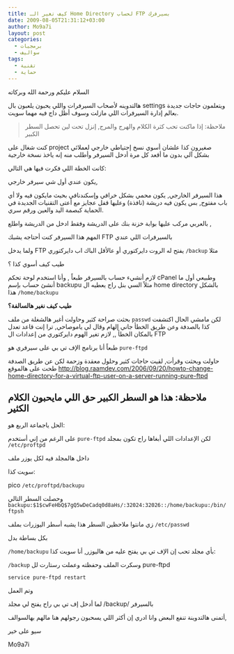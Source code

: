```yaml
---
title: كيف تغير الـ Home Directory لحساب FTP بسيرفرك
date: 2009-08-05T21:31:12+03:00
author: Mo9a7i
layout: post
categories:
  - برمجيات
  - سواليف
tags:
  - تقنية
  - حماية
---
```


السلام عليكم ورحمة الله وبركاته

هالتدوينه لأصحاب السيرفرات واللي يحبون يلعبون بال settings ويتعلمون حاجات جديدة بعالم إدارة السيرفرات اللي مازلت وسوف أظل داج فيه مهما سويت.

> ملاحظة: إذا ماكنت تحب كثرة الكلام والهرج والمرج, إنزل تحت لين تحصل السطر الكبير

كنت شغال على project صغيرون كذا علشان أسوي نسخ إحتياطي خارجي لعملائي بشكل آلي بدون ما أقعد كل مرة أدخل السيرفر وأطلب منه إنه ياخذ نسخة خارجية

كانت الخطة اللي فكرت فيها هي التالي:

يكون عندي أول شي سيرفر خارجي,

هذا السيرفر الخارجي, يكون محمي بشكل خرافي وإسكندنافي بحيث مايكون فيه ولا أي باب مفتوح, بس يكون فيه دريشة (نافذة) وعليها قفل عجايز مع أعتى التقنيات الجديدة في الحماية كبصمة اليد والعين ورقم سري.

بالعربي مركب عليها بوابة خزنة بنك على الدريشة وفقط ادخل من الدريشة واطلع ,

المهم هذا السيرفر كنت أحتاجه يشبك FTP بالسيرفرات اللي عندي

ولما يدخل FTP يفتح له الروت دايركتوري أو عالأقل الباك اب دايركتوري `/backup` مثلا

طيب كيف أسوي كذا ؟

لازم أنشيء حساب بالسيرفر طبعاً , وأنا استخدم لوحة تحكم cPanel وطبيعي أول ما أنشئ حساب بإسم backupu مثلاً السي بنل راح يعطيه ال home directory بالشكل هذا `/home/backupu`

**طيب كيف نغير هالسالفة؟**

بحثت صراحة كثير وحاولت أغير هالشغلة من ملف `passwd` لكن مامشي الحال اكتشفت كذا بالصدفة وعن طريق الخطأ جاني إلهام وقال لي ياموصاحي, ترا إنت قاعد تعدل بالمكان الخطأ ,, لازم تغير الهوم دايركتوري من إعدادات ال FTP

طبعاً أنا برنامج الإف تي بي على سيرفري هو `pure-ftpd`

حاولت وبحثت وقرأت, لقيت حاجات كثير وحلول معقدة وزحمة لكن عن طريق الصدفة طحت على هالموقع <http://blog.raamdev.com/2006/09/20/howto-change-home-directory-for-a-virtual-ftp-user-on-a-server-running-pure-ftpd>

## ملاحظة: هذا هو السطر الكبير حق اللي مايحبون الكلام الكثير

الحل ياجماعة الربع هو:

على الرغم من إني أستخدم `pure-ftpd` لكن الإعدادات اللي أبغاها راح تكون بمجلد `/etc/proftpd`

داخل هالمجلد فيه لكل يوزر ملف

سويت كذا:

pico `/etc/proftpd/backupu`

وحصلت السطر التالي `backupu:$1$cwFeHbQ$7gQ5wDeCadq0d8aHs/:32024:32026::/home/backupu:/bin/ftpsh`

زي مانتوا ملاحظين السطر هذا يشبه أسطر اليوزرات بملف `/etc/passwd`

بكل بساطة بدل

`/home/backupu`
بأي مجلد تحب إن الإف تي بي يفتح عليه من هاليوزر, أنا سويت كذا:

`/backup`
وسكرت الملف وحفظته وعملت رستارت لل pure-ftpd

```shell
service pure-ftpd restart
```

وتم العمل

لما أدخل إف تي بي راح يفتح لي مجلد /backup/ بالسيرفر

أتمنى هالتدوينة تنفع البعض وانا ادري إن أكثر اللي يسحبون رجولهم هنا مالهم بهالسوالف, 

سيو على خير

Mo9a7i
